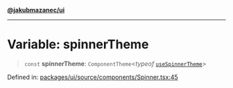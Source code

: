 [**@jakubmazanec/ui**](../README.md)

---

# Variable: spinnerTheme

> `const` **spinnerTheme**: `ComponentTheme`\<_typeof_ [`useSpinnerTheme`](useSpinnerTheme.md)\>

Defined in:
[packages/ui/source/components/Spinner.tsx:45](https://github.com/jakubmazanec/tools/blob/acfa246dbb1035f65efb7fa114167a3cbefca108/packages/ui/source/components/Spinner.tsx#L45)
